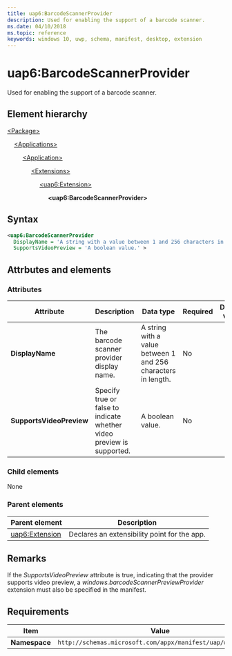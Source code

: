 ```yaml
---
title: uap6:BarcodeScannerProvider
description: Used for enabling the support of a barcode scanner.
ms.date: 04/10/2018
ms.topic: reference
keywords: windows 10, uwp, schema, manifest, desktop, extension 
---
```


# uap6:BarcodeScannerProvider

Used for enabling the support of a barcode scanner.

## Element hierarchy

[\<Package\>](element-package.md)

&nbsp;&nbsp;&nbsp;&nbsp;[\<Applications\>](element-applications.md)

&nbsp;&nbsp;&nbsp;&nbsp; &nbsp;&nbsp;&nbsp;&nbsp;[\<Application\>](element-application.md)

&nbsp;&nbsp;&nbsp;&nbsp; &nbsp;&nbsp;&nbsp;&nbsp; &nbsp;&nbsp;&nbsp;&nbsp;[\<Extensions\>](element-1-extensions.md)

&nbsp;&nbsp;&nbsp;&nbsp; &nbsp;&nbsp;&nbsp;&nbsp; &nbsp;&nbsp;&nbsp;&nbsp; &nbsp;&nbsp;&nbsp;&nbsp;[\<uap6:Extension\>](element-uap6-extension.md)

&nbsp;&nbsp;&nbsp;&nbsp; &nbsp;&nbsp;&nbsp;&nbsp; &nbsp;&nbsp;&nbsp;&nbsp; &nbsp;&nbsp;&nbsp;&nbsp; &nbsp;&nbsp;&nbsp;&nbsp;**\<uap6:BarcodeScannerProvider\>**

## Syntax

```xml
<uap6:BarcodeScannerProvider
  DisplayName = 'A string with a value between 1 and 256 characters in length.'
  SupportsVideoPreview = 'A boolean value.' >
```

## Attrbutes and elements

### Attributes

| Attribute | Description | Data type | Required | Default value |
|-|-|-|-|-|
| **DisplayName** | The barcode scanner provider display name. | A string with a value between 1 and 256 characters in length. | No |  |
| **SupportsVideoPreview** | Specify true or false to indicate whether video preview is supported. | A boolean value. | No |  |

### Child elements

None

### Parent elements

| Parent element | Description |
|-|-|
| [uap6:Extension](element-uap6-extension.md) | Declares an extensibility point for the app. |

## Remarks

If the *SupportsVideoPreview* attribute is true, indicating that the provider supports video preview, a *windows.barcodeScannerPreviewProvider* extension must also be specified in the manifest.

## Requirements

| Item | Value |
|--|--|
| **Namespace** | `http://schemas.microsoft.com/appx/manifest/uap/windows10/6` |
